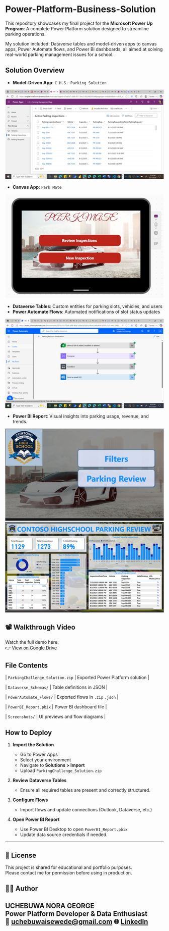 # Power-Platform-Business-Solution
This repository showcases my final project for the **Microsoft Power Up Program**: A complete Power Platform solution designed to streamline parking operations.

My solution included: Dataverse tables and model-driven apps to canvas apps, Power Automate flows, and Power BI dashboards, all aimed at solving real-world parking management issues for a school.

## Solution Overview
- **Model-Driven App**: `C.H.S. Parking Solution`

![Alt text](./Images/Model%20Driven%20App.png)

- **Canvas App**: `Park Mate`

![Alt text](./Images/parkmate%20-%20Landing%20Page.png)

- **Dataverse Tables**: Custom entities for parking slots, vehicles, and users
- **Power Automate Flows**: Automated notifications of slot status updates

![alt text](./images/Automate%20Flow.png)
- **Power BI Report**: Visual insights into parking usage, revenue, and trends.

![Alt text](./Images/PBI%20Front%20page.png)
![Alt text](./Images/Parking%20Dash.png)

## 📽️ Walkthrough Video
Watch the full demo here:  
👉 [View on Google Drive](https://drive.google.com/drive/folders/1vZca-9l9lE1ufAz-wOpLYM8R5hk7alf8?usp=sharing)

## File Contents
| `ParkingChallenge_Solution.zip` | Exported Power Platform solution | 

| `Dataverse_Schemas/`  | Table definitions in JSON |

| `PowerAutomate_Flows/`       | Exported flows in `.zip` `.json` |

| `PowerBI_Report.pbix`        | Power BI dashboard file |

| `Screenshots/`               | UI previews and flow diagrams |

## How to Deploy

1. **Import the Solution**
   - Go to Power Apps
   - Select your environment
   - Navigate to **Solutions > Import**
   - Upload `ParkingChallenge_Solution.zip`

2. **Review Dataverse Tables**
   - Ensure all required tables are present and correctly structured.

3. **Configure Flows**
   - Import flows and update connections (Outlook, Dataverse, etc.)

4. **Open Power BI Report**
   - Use Power BI Desktop to open `PowerBI_Report.pbix`
   - Update data source credentials if needed.

---

## 📄 License

This project is shared for educational and portfolio purposes.  
Please contact me for permission before using in production.

## 🙋‍♀️ Author
**UCHEBUWA NORA GEORGE**  
Power Platform Developer & Data Enthusiast  
📧 uchebuwaisewede@gmail.com
🌐 [LinkedIn](https://www.linkedin.com/in/uchebuwa-george-isewede-mba-87488aa8)
---
